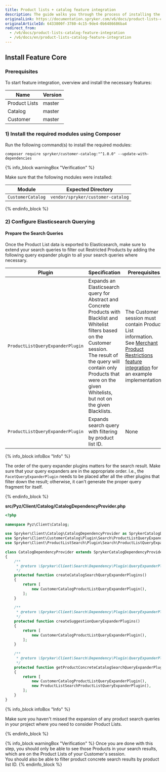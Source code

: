 ```yaml
---
title: Product lists + catalog feature integration
description: The guide walks you through the process of installing the Product Lists as a catalog  feature in the project.
originalLink: https://documentation.spryker.com/v6/docs/product-lists-catalog-feature-integration
originalArticleId: 6433800f-3780-4c15-9de4-0b6486686ba4
redirect_from:
  - /v6/docs/product-lists-catalog-feature-integration
  - /v6/docs/en/product-lists-catalog-feature-integration
---
```


## Install Feature Core
### Prerequisites
To start feature integration, overview and install the necessary features:

| Name | Version  |
| --- | --- |
| Product Lists | master |
| Catalog | master |
| Customer | master |
### 1) Install the required modules using Composer
Run the following command(s) to install the required modules:
```
composer require spryker/customer-catalog:"^1.0.0" --update-with-dependencies
```
{% info_block warningBox "Verification" %}

Make sure that the following modules were installed:
    
| Module | Expected Directory |
| --- | --- |
| `CustomerCatalog` | `vendor/spryker/customer-catalog` |

{% endinfo_block %}

### 2) Configure Elasticsearch Querying
#### Prepare the Search Queries
Once the Product List data is exported to Elasticsearch, make sure to extend your search queries to filter out Restricted Products by adding the following query expander plugin to all your search queries where necessary.

| Plugin | Specification | Prerequisites | Namespace |
| --- | --- | --- | --- |
| `ProductListQueryExpanderPlugin` | Expands an Elasticsearch query for Abstract and Concrete Products with Blacklist and Whitelist filters based on the Customer session.<br>The result of the query will contain only Products that were on the given Whitelists, but not on the given Blacklists.| The Customer session must contain Product List information. See [Merchant Product Restrictions feature integration](/docs/scos/dev/feature-integration-guides/{page.version}}/merchant-product-restrictions-feature-integration.html) for an example implementation. | `Spryker\Client\CustomerCatalog\Plugin\Search` |
| `ProductListQueryExpanderPlugin` | Expands search query with filtering by product list ID. | None | `Spryker\Client\ProductListSearch\Plugin\Search` |

{% info_block infoBox "Info" %}

The order of the query expander plugins matters for the search result. Make sure that your query expanders are in the appropriate order. I.e., the `FacetQueryExpanderPlugin` needs to be placed after all the other plugins that filter down the result; otherwise, it can't generate the proper query fragment for itself.

{% endinfo_block %}

**src/Pyz/Client/Catalog/CatalogDependencyProvider.php**

```php
<?php
 
namespace Pyz\Client\Catalog;
 
use Spryker\Client\Catalog\CatalogDependencyProvider as SprykerCatalogDependencyProvider;
use Spryker\Client\CustomerCatalog\Plugin\Search\ProductListQueryExpanderPlugin as CustomerCatalogProductListQueryExpanderPlugin;
use Spryker\Client\ProductListSearch\Plugin\Search\ProductListQueryExpanderPlugin as ProductListSearchProductListQueryExpanderPlugin;
 
class CatalogDependencyProvider extends SprykerCatalogDependencyProvider
{
    /**
     * @return \Spryker\Client\Search\Dependency\Plugin\QueryExpanderPluginInterface[]
     */
    protected function createCatalogSearchQueryExpanderPlugins()
    {
        return [
            new CustomerCatalogProductListQueryExpanderPlugin(),
        ];
    }
 
    /**
     * @return \Spryker\Client\Search\Dependency\Plugin\QueryExpanderPluginInterface[]
     */
    protected function createSuggestionQueryExpanderPlugins()
    {
        return [
            new CustomerCatalogProductListQueryExpanderPlugin(),
        ];
    }
 
    /**
     * @return \Spryker\Client\Search\Dependency\Plugin\QueryExpanderPluginInterface[]
     */
    protected function getProductConcreteCatalogSearchQueryExpanderPlugins(): array
    {
        return [
            new CustomerCatalogProductListQueryExpanderPlugin(),
            new ProductListSearchProductListQueryExpanderPlugin(),
        ];
    }
}
```

{% info_block infoBox "Info" %}

Make sure you haven't missed the expansion of any product search queries in your project where you need to consider Product Lists.

{% endinfo_block %}
    
{% info_block warningBox "Verification" %}
Once you are done with this step, you should only be able to see those Products in your search results, which are on the Product Lists of your Customer's session.<br>You should also be able to filter product concrete search results by product list ID.
{% endinfo_block %}
